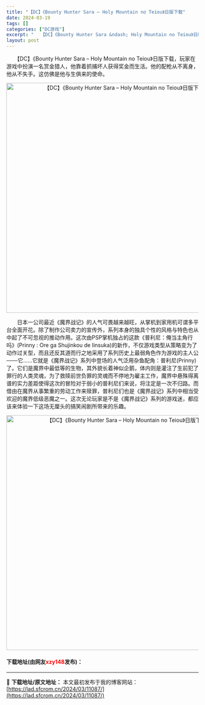 ```yaml
---
title: "【DC】《Bounty Hunter Sara – Holy Mountain no Teiou》日版下载"
date: 2024-03-19
tags: []
categories: ["DC游戏"]
excerpt: "　　【DC】《Bounty Hunter Sara &ndash; Holy Mountain no Teiou》日版下载，玩家在游戏中扮演一名赏金猎人，他靠着抓捕坏人获得奖金而生活。他的配枪从不离身，他从不失手。这仿佛是他与生俱来的使命。 　　日本一公司最近《魔界战记》的人气可畏越来越旺，从掌机到&hellip;"
layout: post
---
```


 <p>　　【DC】《Bounty Hunter Sara &ndash; Holy Mountain no Teiou》日版下载，玩家在游戏中扮演一名赏金猎人，他靠着抓捕坏人获得奖金而生活。他的配枪从不离身，他从不失手。这仿佛是他与生俱来的使命。</p> <p align="center"><img align="" border="0" src="https://lad.sfcrom.cn/wp-content/uploads/2024/03/20240319_65f9b08e4e50c.png" width="601" alt="【DC】《Bounty Hunter Sara – Holy Mountain no Teiou》日版下载" /></p> <p>　　日本一公司最近《魔界战记》的人气可畏越来越旺，从掌机到家用机可谓多平台全面开花。除了制作公司卖力的宣传外，系列本身的独具个性的风格与特色也从中起了不可忽视的推动作用。这次由PSP掌机独占的这款《普利尼：俺当主角行吗》(Prinny : Ore ga Shujinkou de Iinsuka)的新作，不仅游戏类型从策略变为了动作过关型，而且还反其道而行之地采用了系列历史上最弱角色作为游戏的主人公───它&hellip;&hellip;它就是《魔界战记》系列中登场的人气泛用杂鱼配角：普利尼(Prinny)了。它们是魔界中最低等的生物，其外貌长着神似企鹅，体内则是灌注了生前犯了罪行的人类灵魂，为了救赎前世负罪的灵魂而不停地为雇主工作，魔界中悬殊得离谱的实力差距使得这次的冒险对于弱小的普利尼们来说，将注定是一次不归路。而借由在魔界从事繁重的劳动工作来赎罪，普利尼们也是《魔界战记》系列中相当受欢迎的魔界低级恶魔之一。这次无论玩家是不是《魔界战记》系列的游戏迷，都应该来体验一下这场无厘头的搞笑闹剧所带来的乐趣。</p> <p align="center"><img align="" border="0" src="https://lad.sfcrom.cn/wp-content/uploads/2024/03/20240319_65f9b08f041cf.png" width="614" alt="【DC】《Bounty Hunter Sara – Holy Mountain no Teiou》日版下载" /></p> <p><h4>下载地址(由网友<font color="red">xzy148</font>发布)：</h4></p> 

---
📖 **下载地址/原文地址：** 本文最初发布于我的博客网站：[https://lad.sfcrom.cn/2024/03/11087/](https://lad.sfcrom.cn/2024/03/11087/)
